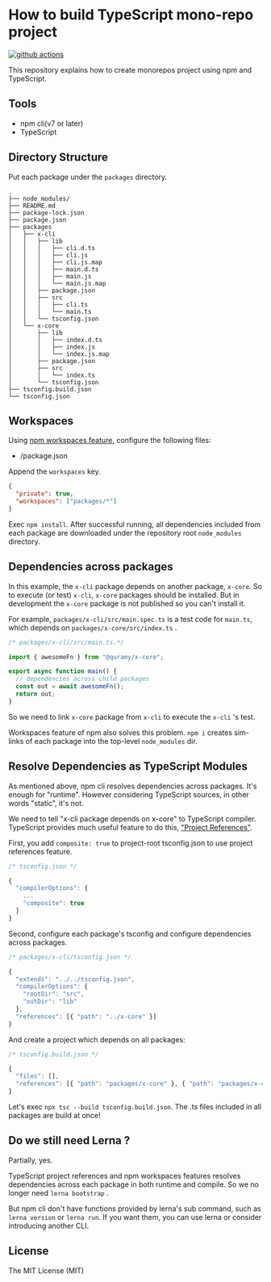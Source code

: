 # How to build TypeScript mono-repo project

[![github actions](https://github.com/Quramy/npm-ts-workspaces-example/workflows/build/badge.svg)](https://github.com/Quramy/npm-ts-workspaces-example/actions)

This repository explains how to create monorepos project using npm and TypeScript.

## Tools

- npm cli(v7 or later)
- TypeScript

## Directory Structure

Put each package under the `packages` directory.

```
.
├── node_modules/
├── README.md
├── package-lock.json
├── package.json
├── packages
│   ├── x-cli
│   │   ├── lib
│   │   │   ├── cli.d.ts
│   │   │   ├── cli.js
│   │   │   ├── cli.js.map
│   │   │   ├── main.d.ts
│   │   │   ├── main.js
│   │   │   └── main.js.map
│   │   ├── package.json
│   │   ├── src
│   │   │   ├── cli.ts
│   │   │   └── main.ts
│   │   └── tsconfig.json
│   └── x-core
│       ├── lib
│       │   ├── index.d.ts
│       │   ├── index.js
│       │   └── index.js.map
│       ├── package.json
│       ├── src
│       │   └── index.ts
│       └── tsconfig.json
├── tsconfig.build.json
└── tsconfig.json
```

## Workspaces

Using [npm workspaces feature](https://github.com/npm/rfcs/blob/latest/implemented/0026-workspaces.md), configure the following files:

- /package.json

Append the `workspaces` key.

```json
{
  "private": true,
  "workspaces": ["packages/*"]
}
```

Exec `npm install`. After successful running, all dependencies included from each package are downloaded under the repository root `node_modules` directory.

## Dependencies across packages

In this example, the `x-cli` package depends on another package, `x-core`. So to execute (or test) `x-cli`, `x-core` packages should be installed.
But in development the `x-core` package is not published so you can't install it.

For example, `packages/x-cli/src/main.spec.ts` is a test code for `main.ts`, which depends on `packages/x-core/src/index.ts` .

```ts
/* packages/x-cli/src/main.ts.*/

import { awesomeFn } from "@quramy/x-core";

export async function main() {
  // dependencies across child packages
  const out = await awesomeFn();
  return out;
}
```

So we need to link `x-core` package from `x-cli` to execute the `x-cli` 's test.

Workspaces feature of npm also solves this problem. `npm i` creates sim-links of each package into the top-level `node_modules` dir.

## Resolve Dependencies as TypeScript Modules

As mentioned above, npm cli resolves dependencies across packages. It's enough for "runtime". However considering TypeScript sources, in other words "static", it's not.

We need to tell "x-cli package depends on x-core" to TypeScript compiler. TypeScript provides much useful feature to do this, ["Project References"](https://www.typescriptlang.org/docs/handbook/project-references.html).

First, you add `composite: true` to project-root tsconfig.json to use project references feature.

```js
/* tsconfig.json */

{
  "compilerOptions": {
    ...
    "composite": true
  }
}
```

Second, configure each package's tsconfig and configure dependencies across packages.

```js
/* packages/x-cli/tsconfig.json */

{
  "extends": "../../tsconfig.json",
  "compilerOptions": {
    "rootDir": "src",
    "outDir": "lib"
  },
  "references": [{ "path": "../x-core" }]
}
```

And create a project which depends on all packages:

```js
/* tsconfig.build.json */

{
  "files": [],
  "references": [{ "path": "packages/x-core" }, { "path": "packages/x-cli" }]
}
```

Let's exec `npx tsc --build tsconfig.build.json`. The .ts files included in all packages are build at once!

## Do we still need Lerna ?

Partially, yes.

TypeScript project references and npm workspaces features resolves dependencies across each package in both runtime and compile. So we no longer need `lerna bootstrap` .

But npm cli don't have functions provided by lerna's sub command, such as `lerna version` or `lerna run`. If you want them, you can use lerna or consider introducing another CLI.

## License

The MIT License (MIT)
